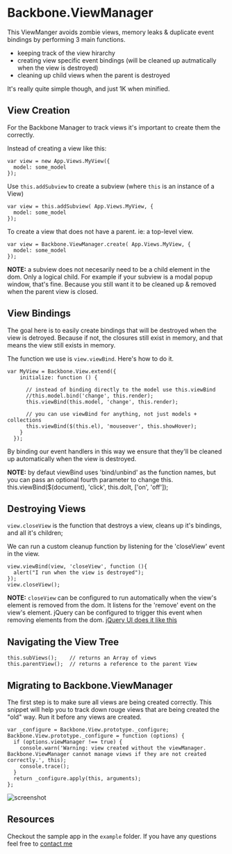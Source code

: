 # Backbone.ViewManager


This ViewManger avoids zombie views, memory leaks & duplicate event bindings by performing 3 main functions.

- keeping track of the view hirarchy
- creating view specific event bindings (will be cleaned up autmatically when the view is destroyed)
- cleaning up child views when the parent is destroyed

It's really quite simple though, and just 1K when minified.

## View Creation

For the Backbone Manager to track views it's important to create them the correctly.

Instead of creating a view like this:

    var view = new App.Views.MyView({
      model: some_model
    });

Use `this.addSubview` to create a subview (where `this` is an instance of a View)

    var view = this.addSubview( App.Views.MyView, {
      model: some_model
    });

To create a view that does not have a parent. ie: a top-level view.

    var view = Backbone.ViewManager.create( App.Views.MyView, {
      model: some_model
    });


**NOTE:** a subview does not necesarily need to be a child element in the dom. Only a logical child.
For example if your subview is a modal popup window, that's fine. Because you still want it to be cleaned up & removed when the parent view is closed.

## View Bindings

The goal here is to easily create bindings that will be destroyed when the view is detroyed.
Because if not, the closures still exist in memory, and that means the view still exists in memory.

The function we use is `view.viewBind`.
Here's how to do it.

    var MyView = Backbone.View.extend({
        initialize: function () {

          // instead of binding directly to the model use this.viewBind
          //this.model.bind('change', this.render);
          this.viewBind(this.model, 'change', this.render);

          // you can use viewBind for anything, not just models + collections
          this.viewBind($(this.el), 'mouseover', this.showHover);
        }
      });

By binding our event handlers in this way we ensure that they'll be cleaned up automatically when the view is destroyed.

**NOTE:** by defaut viewBind uses 'bind/unbind' as the function names, but you can pass an optional fourth parameter to change this.
    this.viewBind($(document), 'click', this.doIt, ['on', 'off']);

## Destroying Views

`view.closeView` is the function that destroys a view, cleans up it's bindings, and all it's children;

We can run a custom cleanup function by listening for the 'closeView' event in the view.

    view.viewBind(view, 'closeView', function (){
      alert("I run when the view is destroyed");
    });
    view.closeView();

**NOTE:** `closeView` can be configured to run automatically when the view's element is removed from the dom. It listens for the 'remove' event on the view's element.
jQuery can be configured to trigger this event when removing elements from the dom.
 [jQuery UI does it like this](https://gist.github.com/3848926)

## Navigating the View Tree

    this.subViews();    // returns an Array of views
    this.parentView();  // returns a reference to the parent View

## Migrating to Backbone.ViewManager

The first step is to make sure all views are being created correctly.
This snippet will help you to track down rouge views that are being created the "old" way. Run it before any views are created.

    var _configure = Backbone.View.prototype._configure;
    Backbone.View.prototype._configure = function (options) {
      if (options.viewManager !== true) {
        console.warn('Warning: view created without the viewManager. Backbone.ViewManager cannot manage views if they are not created correctly.', this);
        console.trace();
      }
      return _configure.apply(this, arguments);
    };

![screenshot](http://cl.ly/image/0g0c2H0h1P11/content)

## Resources

Checkout the sample app in the `example` folder.
If you have any questions feel free to [contact me](mailto:p3dro.sola@gmail.com)


